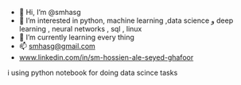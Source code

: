 - 👋 Hi, I’m @smhasg
- 👀 I’m interested in python, machine learning ,data science و deep learning , neural networks  , sql , linux  
- 🌱 I’m currently learning every thing  
- 📫 smhasg@gmail.com 
-  www.linkedin.com/in/sm-hossien-ale-seyed-ghafoor 

i using python notebook for doing data scince tasks  

<!---
smhasg/smhasg is a ✨ special ✨ repository because its `README.md` (this file) appears on your GitHub profile.
You can click the Preview link to take a look at your changes.
--->
